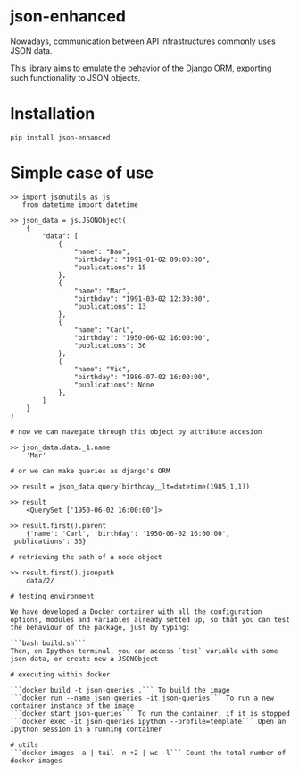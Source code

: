 # json-enhanced
Nowadays, communication between API infrastructures commonly uses JSON data. 

This library aims to emulate the behavior of the Django ORM, exporting such functionality to JSON objects.

# Installation

```
pip install json-enhanced
```

# Simple case of use
```
>> import jsonutils as js
   from datetime import datetime

>> json_data = js.JSONObject(
    {
        "data": [
            {
                "name": "Dan",
                "birthday": "1991-01-02 09:00:00",
                "publications": 15
            },
            {
                "name": "Mar",
                "birthday": "1991-03-02 12:30:00",
                "publications": 13
            },
            {
                "name": "Carl",
                "birthday": "1950-06-02 16:00:00",
                "publications": 36
            },
            {
                "name": "Vic",
                "birthday": "1986-07-02 16:00:00",
                "publications": None
            },
        ]
    }
)

# now we can navegate through this object by attribute accesion

>> json_data.data._1.name
    'Mar'

# or we can make queries as django's ORM

>> result = json_data.query(birthday__lt=datetime(1985,1,1))

>> result
    <QuerySet ['1950-06-02 16:00:00']>

>> result.first().parent
    {'name': 'Carl', 'birthday': '1950-06-02 16:00:00', 'publications': 36}

# retrieving the path of a node object

>> result.first().jsonpath
    data/2/

# testing environment

We have developed a Docker container with all the configuration options, modules and variables already setted up, so that you can test the behaviour of the package, just by typing:

```bash build.sh```
Then, on Ipython terminal, you can access `test` variable with some json data, or create new a JSONObject

# executing within docker

```docker build -t json-queries .``` To build the image
```docker run --name json-queries -it json-queries``` To run a new container instance of the image
```docker start json-queries``` To run the container, if it is stopped
```docker exec -it json-queries ipython --profile=template``` Open an Ipython session in a running container

# utils
```docker images -a | tail -n +2 | wc -l``` Count the total number of docker images


